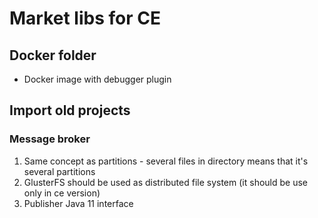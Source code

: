 # Market libs for CE
## Docker folder
- Docker image with debugger plugin

## Import old projects
### Message broker
1) Same concept as partitions - several files in directory means that it's several partitions
2) GlusterFS should be used as distributed file system (it should be use only in ce version)
3) Publisher Java 11 interface

##